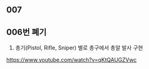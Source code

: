 ## 007

<h2>006번 폐기</h2>

1. 총기(Pistol, Rifle, Sniper) 별로 총구에서 총알 발사 구현

https://www.youtube.com/watch?v=qKtQAUGZVwc
